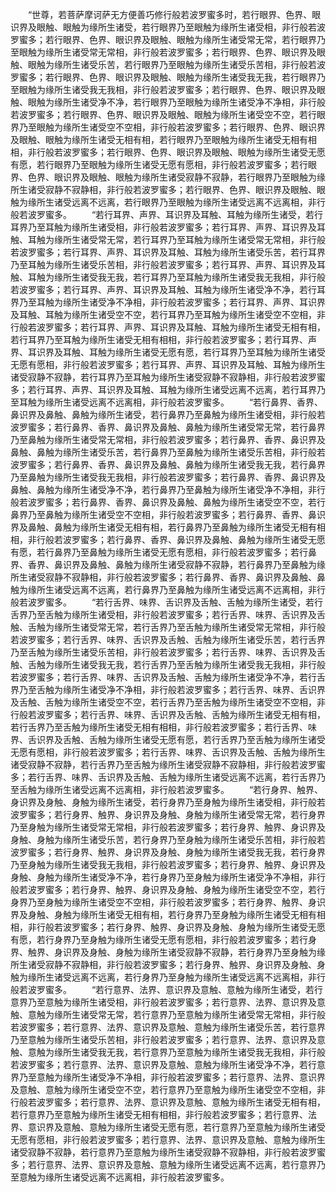 <!-- { "loadSidebar": true } -->
　　“世尊，若菩萨摩诃萨无方便善巧修行般若波罗蜜多时，若行眼界、色界、眼识界及眼触、眼触为缘所生诸受，若行眼界乃至眼触为缘所生诸受相，非行般若波罗蜜多；若行眼界、色界、眼识界及眼触、眼触为缘所生诸受常无常，若行眼界乃至眼触为缘所生诸受常无常相，非行般若波罗蜜多；若行眼界、色界、眼识界及眼触、眼触为缘所生诸受乐苦，若行眼界乃至眼触为缘所生诸受乐苦相，非行般若波罗蜜多；若行眼界、色界、眼识界及眼触、眼触为缘所生诸受我无我，若行眼界乃至眼触为缘所生诸受我无我相，非行般若波罗蜜多；若行眼界、色界、眼识界及眼触、眼触为缘所生诸受净不净，若行眼界乃至眼触为缘所生诸受净不净相，非行般若波罗蜜多；若行眼界、色界、眼识界及眼触、眼触为缘所生诸受空不空，若行眼界乃至眼触为缘所生诸受空不空相，非行般若波罗蜜多；若行眼界、色界、眼识界及眼触、眼触为缘所生诸受无相有相，若行眼界乃至眼触为缘所生诸受无相有相相，非行般若波罗蜜多；若行眼界、色界、眼识界及眼触、眼触为缘所生诸受无愿有愿，若行眼界乃至眼触为缘所生诸受无愿有愿相，非行般若波罗蜜多；若行眼界、色界、眼识界及眼触、眼触为缘所生诸受寂静不寂静，若行眼界乃至眼触为缘所生诸受寂静不寂静相，非行般若波罗蜜多；若行眼界、色界、眼识界及眼触、眼触为缘所生诸受远离不远离，若行眼界乃至眼触为缘所生诸受远离不远离相，非行般若波罗蜜多。
　　“若行耳界、声界、耳识界及耳触、耳触为缘所生诸受，若行耳界乃至耳触为缘所生诸受相，非行般若波罗蜜多；若行耳界、声界、耳识界及耳触、耳触为缘所生诸受常无常，若行耳界乃至耳触为缘所生诸受常无常相，非行般若波罗蜜多；若行耳界、声界、耳识界及耳触、耳触为缘所生诸受乐苦，若行耳界乃至耳触为缘所生诸受乐苦相，非行般若波罗蜜多；若行耳界、声界、耳识界及耳触、耳触为缘所生诸受我无我，若行耳界乃至耳触为缘所生诸受我无我相，非行般若波罗蜜多；若行耳界、声界、耳识界及耳触、耳触为缘所生诸受净不净，若行耳界乃至耳触为缘所生诸受净不净相，非行般若波罗蜜多；若行耳界、声界、耳识界及耳触、耳触为缘所生诸受空不空，若行耳界乃至耳触为缘所生诸受空不空相，非行般若波罗蜜多；若行耳界、声界、耳识界及耳触、耳触为缘所生诸受无相有相，若行耳界乃至耳触为缘所生诸受无相有相相，非行般若波罗蜜多；若行耳界、声界、耳识界及耳触、耳触为缘所生诸受无愿有愿，若行耳界乃至耳触为缘所生诸受无愿有愿相，非行般若波罗蜜多；若行耳界、声界、耳识界及耳触、耳触为缘所生诸受寂静不寂静，若行耳界乃至耳触为缘所生诸受寂静不寂静相，非行般若波罗蜜多；若行耳界、声界、耳识界及耳触、耳触为缘所生诸受远离不远离，若行耳界乃至耳触为缘所生诸受远离不远离相，非行般若波罗蜜多。
　　“若行鼻界、香界、鼻识界及鼻触、鼻触为缘所生诸受，若行鼻界乃至鼻触为缘所生诸受相，非行般若波罗蜜多；若行鼻界、香界、鼻识界及鼻触、鼻触为缘所生诸受常无常，若行鼻界乃至鼻触为缘所生诸受常无常相，非行般若波罗蜜多；若行鼻界、香界、鼻识界及鼻触、鼻触为缘所生诸受乐苦，若行鼻界乃至鼻触为缘所生诸受乐苦相，非行般若波罗蜜多；若行鼻界、香界、鼻识界及鼻触、鼻触为缘所生诸受我无我，若行鼻界乃至鼻触为缘所生诸受我无我相，非行般若波罗蜜多；若行鼻界、香界、鼻识界及鼻触、鼻触为缘所生诸受净不净，若行鼻界乃至鼻触为缘所生诸受净不净相，非行般若波罗蜜多；若行鼻界、香界、鼻识界及鼻触、鼻触为缘所生诸受空不空，若行鼻界乃至鼻触为缘所生诸受空不空相，非行般若波罗蜜多；若行鼻界、香界、鼻识界及鼻触、鼻触为缘所生诸受无相有相，若行鼻界乃至鼻触为缘所生诸受无相有相相，非行般若波罗蜜多；若行鼻界、香界、鼻识界及鼻触、鼻触为缘所生诸受无愿有愿，若行鼻界乃至鼻触为缘所生诸受无愿有愿相，非行般若波罗蜜多；若行鼻界、香界、鼻识界及鼻触、鼻触为缘所生诸受寂静不寂静，若行鼻界乃至鼻触为缘所生诸受寂静不寂静相，非行般若波罗蜜多；若行鼻界、香界、鼻识界及鼻触、鼻触为缘所生诸受远离不远离，若行鼻界乃至鼻触为缘所生诸受远离不远离相，非行般若波罗蜜多。
　　“若行舌界、味界、舌识界及舌触、舌触为缘所生诸受，若行舌界乃至舌触为缘所生诸受相，非行般若波罗蜜多；若行舌界、味界、舌识界及舌触、舌触为缘所生诸受常无常，若行舌界乃至舌触为缘所生诸受常无常相，非行般若波罗蜜多；若行舌界、味界、舌识界及舌触、舌触为缘所生诸受乐苦，若行舌界乃至舌触为缘所生诸受乐苦相，非行般若波罗蜜多；若行舌界、味界、舌识界及舌触、舌触为缘所生诸受我无我，若行舌界乃至舌触为缘所生诸受我无我相，非行般若波罗蜜多；若行舌界、味界、舌识界及舌触、舌触为缘所生诸受净不净，若行舌界乃至舌触为缘所生诸受净不净相，非行般若波罗蜜多；若行舌界、味界、舌识界及舌触、舌触为缘所生诸受空不空，若行舌界乃至舌触为缘所生诸受空不空相，非行般若波罗蜜多；若行舌界、味界、舌识界及舌触、舌触为缘所生诸受无相有相，若行舌界乃至舌触为缘所生诸受无相有相相，非行般若波罗蜜多；若行舌界、味界、舌识界及舌触、舌触为缘所生诸受无愿有愿，若行舌界乃至舌触为缘所生诸受无愿有愿相，非行般若波罗蜜多；若行舌界、味界、舌识界及舌触、舌触为缘所生诸受寂静不寂静，若行舌界乃至舌触为缘所生诸受寂静不寂静相，非行般若波罗蜜多；若行舌界、味界、舌识界及舌触、舌触为缘所生诸受远离不远离，若行舌界乃至舌触为缘所生诸受远离不远离相，非行般若波罗蜜多。
　　“若行身界、触界、身识界及身触、身触为缘所生诸受，若行身界乃至身触为缘所生诸受相，非行般若波罗蜜多；若行身界、触界、身识界及身触、身触为缘所生诸受常无常，若行身界乃至身触为缘所生诸受常无常相，非行般若波罗蜜多；若行身界、触界、身识界及身触、身触为缘所生诸受乐苦，若行身界乃至身触为缘所生诸受乐苦相，非行般若波罗蜜多；若行身界、触界、身识界及身触、身触为缘所生诸受我无我，若行身界乃至身触为缘所生诸受我无我相，非行般若波罗蜜多；若行身界、触界、身识界及身触、身触为缘所生诸受净不净，若行身界乃至身触为缘所生诸受净不净相，非行般若波罗蜜多；若行身界、触界、身识界及身触、身触为缘所生诸受空不空，若行身界乃至身触为缘所生诸受空不空相，非行般若波罗蜜多；若行身界、触界、身识界及身触、身触为缘所生诸受无相有相，若行身界乃至身触为缘所生诸受无相有相相，非行般若波罗蜜多；若行身界、触界、身识界及身触、身触为缘所生诸受无愿有愿，若行身界乃至身触为缘所生诸受无愿有愿相，非行般若波罗蜜多；若行身界、触界、身识界及身触、身触为缘所生诸受寂静不寂静，若行身界乃至身触为缘所生诸受寂静不寂静相，非行般若波罗蜜多；若行身界、触界、身识界及身触、身触为缘所生诸受远离不远离，若行身界乃至身触为缘所生诸受远离不远离相，非行般若波罗蜜多。
　　“若行意界、法界、意识界及意触、意触为缘所生诸受，若行意界乃至意触为缘所生诸受相，非行般若波罗蜜多；若行意界、法界、意识界及意触、意触为缘所生诸受常无常，若行意界乃至意触为缘所生诸受常无常相，非行般若波罗蜜多；若行意界、法界、意识界及意触、意触为缘所生诸受乐苦，若行意界乃至意触为缘所生诸受乐苦相，非行般若波罗蜜多；若行意界、法界、意识界及意触、意触为缘所生诸受我无我，若行意界乃至意触为缘所生诸受我无我相，非行般若波罗蜜多；若行意界、法界、意识界及意触、意触为缘所生诸受净不净，若行意界乃至意触为缘所生诸受净不净相，非行般若波罗蜜多；若行意界、法界、意识界及意触、意触为缘所生诸受空不空，若行意界乃至意触为缘所生诸受空不空相，非行般若波罗蜜多；若行意界、法界、意识界及意触、意触为缘所生诸受无相有相，若行意界乃至意触为缘所生诸受无相有相相，非行般若波罗蜜多；若行意界、法界、意识界及意触、意触为缘所生诸受无愿有愿，若行意界乃至意触为缘所生诸受无愿有愿相，非行般若波罗蜜多；若行意界、法界、意识界及意触、意触为缘所生诸受寂静不寂静，若行意界乃至意触为缘所生诸受寂静不寂静相，非行般若波罗蜜多；若行意界、法界、意识界及意触、意触为缘所生诸受远离不远离，若行意界乃至意触为缘所生诸受远离不远离相，非行般若波罗蜜多。

